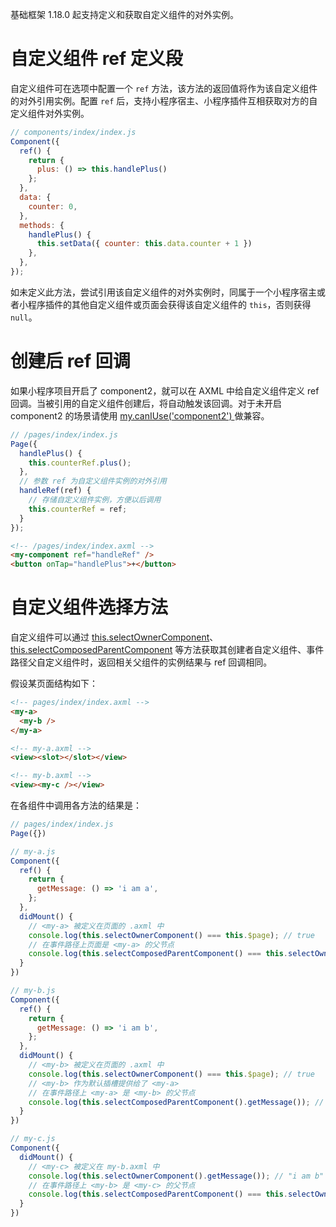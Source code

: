 基础框架 1.18.0 起支持定义和获取自定义组件的对外实例。

# 自定义组件 ref 定义段

自定义组件可在选项中配置一个 `ref` 方法，该方法的返回值将作为该自定义组件的对外引用实例。配置 `ref` 后，支持小程序宿主、小程序插件互相获取对方的自定义组件对外实例。
```javascript
// components/index/index.js
Component({
  ref() {
    return {
      plus: () => this.handlePlus()
    };
  },
  data: {
    counter: 0,
  },
  methods: {
    handlePlus() {
      this.setData({ counter: this.data.counter + 1 })
    },
  },
});
```
如未定义此方法，尝试引用该自定义组件的对外实例时，同属于一个小程序宿主或者小程序插件的其他自定义组件或页面会获得该自定义组件的 `this`，否则获得 `null`。

# 创建后 ref 回调
如果小程序项目开启了 component2，就可以在 AXML 中给自定义组件定义 ref 回调。当被引用的自定义组件创建后，将自动触发该回调。对于未开启 component2 的场景请使用 [my.canIUse('component2') ](https://opendocs.alipay.com/mini/api/can-i-use) 做兼容。 

```javascript
// /pages/index/index.js
Page({
  handlePlus() {
    this.counterRef.plus();
  },
  // 参数 ref 为自定义组件实例的对外引用
  handleRef(ref) {
	// 存储自定义组件实例，方便以后调用
    this.counterRef = ref;
  }
});
```

```html
<!-- /pages/index/index.axml -->
<my-component ref="handleRef" />
<button onTap="handlePlus">+</button>
```

# 自定义组件选择方法
自定义组件可以通过 [this.selectOwnerComponent](https://opendocs.alipay.com/mini/framework/component_object#%E7%BB%84%E4%BB%B6%E5%AE%9E%E4%BE%8B%E6%96%B9%E6%B3%95)、[this.selectComposedParentComponent](https://opendocs.alipay.com/mini/framework/component_object#%E7%BB%84%E4%BB%B6%E5%AE%9E%E4%BE%8B%E6%96%B9%E6%B3%95) 等方法获取其创建者自定义组件、事件路径父自定义组件时，返回相关父组件的实例结果与 ref 回调相同。

假设某页面结构如下：

```html
<!-- pages/index/index.axml -->
<my-a>
  <my-b />
</my-a>

<!-- my-a.axml -->
<view><slot></slot></view>

<!-- my-b.axml -->
<view><my-c /></view>
```

在各组件中调用各方法的结果是：

```javascript
// pages/index/index.js
Page({})

// my-a.js
Component({
  ref() {
    return {
      getMessage: () => 'i am a',
    };
  },
  didMount() {
    // <my-a> 被定义在页面的 .axml 中
    console.log(this.selectOwnerComponent() === this.$page); // true
    // 在事件路径上页面是 <my-a> 的父节点
    console.log(this.selectComposedParentComponent() === this.selectOwnerComponent()); // true
  }
})

// my-b.js
Component({
  ref() {
    return {
      getMessage: () => 'i am b',
    };
  },
  didMount() {
    // <my-b> 被定义在页面的 .axml 中
    console.log(this.selectOwnerComponent() === this.$page); // true
    // <my-b> 作为默认插槽提供给了 <my-a>
    // 在事件路径上 <my-a> 是 <my-b> 的父节点
    console.log(this.selectComposedParentComponent().getMessage()); // "i am a"
  }
})

// my-c.js
Component({
  didMount() {
    // <my-c> 被定义在 my-b.axml 中
    console.log(this.selectOwnerComponent().getMessage()); // "i am b"
    // 在事件路径上 <my-b> 是 <my-c> 的父节点
    console.log(this.selectComposedParentComponent() === this.selectOwnerComponent()); // true
  }
})
```
